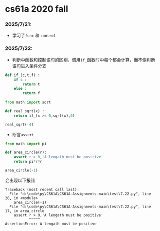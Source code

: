 # cs61a 2020 fall
### 2025/7/21: 
* 学习了`func` 和 `control`

### 2025/7/22:
* 判断中函数和控制语句的区别，调用`if_`函数时中每个都会计算，而不像判断语句进入条件分支
```python
def if_(c,t,f) :
    if c :
        return t
    else :
        return f
    
from math import sqrt

def real_sqrt(x) :
    return if_(x >= 0,sqrt(x),0)

real_sqrt(-4)
```
* 断言`assert`
```python
from math import pi

def area_circle(r):
    assert r > 0,'A lengath must be positive'
    return pi*r*r

area_circle(-1)
```
会出现以下报错
```shell
Traceback (most recent call last):
  File "d:\code\py\CS61A\CS61A-Assignments-main\test\7.22.py", line 20, in <module>
    area_circle(-1)
  File "d:\code\py\CS61A\CS61A-Assignments-main\test\7.22.py", line 17, in area_circle
    assert r > 0,'A lengath must be positive'
           ^^^^^
AssertionError: A lengath must be positive
```